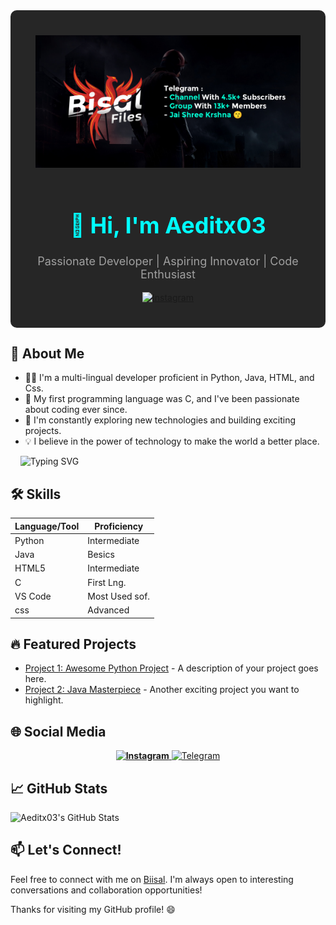 <!-- Header Section -->
<div align="center" style="background-color: #262626; padding: 40px; border-radius: 10px;">
    <img src="https://github.com/Aeditx03/Aeditx03/raw/main/assets/header.jpg" alt="Header Image" width="800">
    <br><br>
    <h1 style="color: aqua; font-size: 36px; font-weight: bold;">👋 Hi, I'm Aeditx03</h1>
    <p style="color: #a0a0a0; font-size: 18px;">Passionate Developer | Aspiring Innovator | Code Enthusiast</p>
    <a href="https://www.instagram.com/avisekeditx">
        <img alt="Instagram" src="https://img.shields.io/badge/Instagram-%23E4405F.svg?style=for-the-badge&logo=Instagram&logoColor=white" />
    </a>
</div>

<!-- About Me Section -->
## 🚀 About Me

- 👨‍💻 I'm a multi-lingual developer proficient in Python, Java, HTML, and Css.
- 🌱 My first programming language was C, and I've been passionate about coding ever since.
- 🔭 I'm constantly exploring new technologies and building exciting projects.
- 💡 I believe in the power of technology to make the world a better place.

&nbsp;   &nbsp;  ![Typing SVG](https://readme-typing-svg.herokuapp.com/?lines=I+haven't+Any+Open+Projects.;Saare+Paid+Hai+Bhai.;+Contact+Me+For+Bot+Repos+in+Low+Price+.)

<!-- Skills Section -->
<!-- Skills Section -->
## 🛠️ Skills

| Language/Tool | Proficiency |
| -------------- | ----------- |
| Python         | Intermediate |
| Java           | Besics     |
| HTML5          | Intermediate |
| C              | First Lng.     |
| VS Code        | Most Used sof.    |
| css        | Advanced |



<!-- Projects Section -->
## 🔥 Featured Projects

- [Project 1: Awesome Python Project](https://github.com/Aeditx03/awesome-python-project) - A description of your project goes here.
- [Project 2: Java Masterpiece](https://github.com/Aeditx03/java-masterpiece) - Another exciting project you want to highlight.
<!-- Social Media Section -->
## 🌐 Social Media

<div align="center">
    <a href="https://www.instagram.com/avisekeditx">
        <img src="https://img.shields.io/badge/Instagram-avisekeditx-%23E4405F?style=for-the-badge&logo=instagram&labelColor=white" alt="Instagram" style="font-weight:700;">
    </a>
    <a href="https://t.me/Biisal">
        <img src="https://img.shields.io/badge/Telegram-Biisal-%233498DB?style=for-the-badge&logo=telegram&labelColor=white" alt="Telegram">
    </a>
</div>

<!-- GitHub Stats Section -->

## 📈 GitHub Stats

![Aeditx03's GitHub Stats](https://github-readme-stats.vercel.app/api?username=Aeditx03&show_icons=true&theme=radical)

<!-- Footer Section -->
## 📫 Let's Connect!

Feel free to connect with me on [Biisal](https://t.me/biisal). I'm always open to interesting conversations and collaboration opportunities!

Thanks for visiting my GitHub profile! 😄
